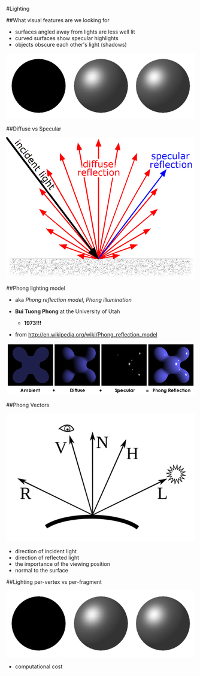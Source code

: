 #Lighting

##What visual features are we looking for

- surfaces angled away from lights are less well lit
- curved surfaces show specular highlights
- objects obscure each other's light (shadows)

![lighting_none_per-vertex_and_per-fragment](assets/lighting_none_per-vertex_and_per-fragment.png)

##Diffuse vs Specular

![lighting_diffuseVsSpecular](assets/lighting_diffuseVsSpecular.gif)

##Phong lighting model

- aka *Phong reflection model*, *Phong illumination*
- **Bui Tuong Phong** at the University of Utah
   - **1973!!!**

- from http://en.wikipedia.org/wiki/Phong_reflection_model

![phongComponents](assets/phongComponents.png)

##Phong Vectors

![lighting_blinnVectors](assets/lighting_blinnVectors.png)

- direction of incident light
- direction of reflected light
- the importance of the viewing position
- normal to the surface

##Lighting per-vertex vs per-fragment

![lighting_none_per-vertex_and_per-fragment](assets/lighting_none_per-vertex_and_per-fragment.png)

  - computational cost

